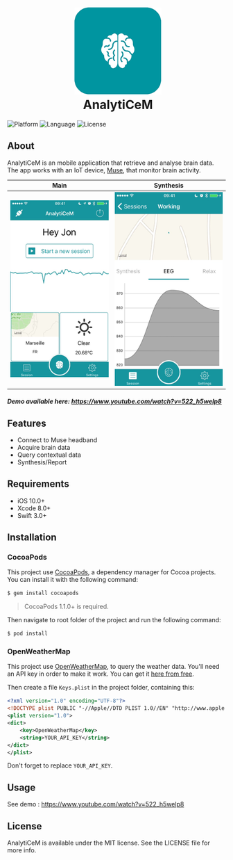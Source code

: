 <h1 align="center">
​    <img src="logo.png" width="200"/>
​    <br />
​    AnalytiCeM
</h1>

![Platform](https://img.shields.io/badge/platform-ios-lightgrey.svg) ![Language](https://img.shields.io/badge/language-swift-orange.svg) ![License](https://img.shields.io/badge/license-MIT-blue.svg)

## About

AnalytiCeM is an mobile application that retrieve and analyse brain data. The app works with an IoT device, [Muse](http://choosemuse.com/), that monitor brain activity.

|            Main             |          Synthesis          |
| :-------------------------: | :-------------------------: |
| ![Screen1](screenshot1.jpg) | ![Screen2](screenshot2.jpg) |

##### Demo available here: https://www.youtube.com/watch?v=522_h5welp8

## Features

- Connect to Muse headband
- Acquire brain data
- Query contextual data
- Synthesis/Report

## Requirements 

- iOS 10.0+
- Xcode 8.0+
- Swift 3.0+

## Installation

### CocoaPods

This project use [CocoaPods](http://cocoapods.org), a dependency manager for Cocoa projects. You can install it with the following command:

```bash
$ gem install cocoapods
```

> CocoaPods 1.1.0+ is required.

Then navigate to root folder of the project and run the following command:

```bash
$ pod install
```
### OpenWeatherMap

This project use [OpenWeatherMap](https://openweathermap.org/), to query the weather data. You'll need an API key in order to make it work. You can get it [here from free](http://openweathermap.org/appid).

Then create a file `Keys.plist` in the project folder, containing this:

```xml
<?xml version="1.0" encoding="UTF-8"?>
<!DOCTYPE plist PUBLIC "-//Apple//DTD PLIST 1.0//EN" "http://www.apple.com/DTDs/PropertyList-1.0.dtd">
<plist version="1.0">
<dict>
	<key>OpenWeatherMap</key>
	<string>YOUR_API_KEY</string>
</dict>
</plist>
```

Don't forget to replace `YOUR_API_KEY`.

## Usage

See demo : https://www.youtube.com/watch?v=522_h5welp8

## License

AnalytiCeM is available under the MIT license. See the LICENSE file for more info.